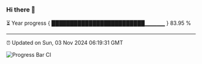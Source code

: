 ### Hi there 👋

⏳ Year progress { █████████████████████████▁▁▁▁▁ } 83.95 %

---

⏰ Updated on Sun, 03 Nov 2024 06:19:31 GMT

![Progress Bar CI](https://github.com/liununu/liununu/workflows/Progress%20Bar%20CI/badge.svg)
